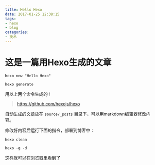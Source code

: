 ```yaml
---
title: Hello Hexo
date: 2017-01-25 12:38:15
tags: 
- hexo
- blog
categories: 
- 技术
---
```


# 这是一篇用Hexo生成的文章

`hexo new "Hello Hexo"`

`hexo generate`

用以上两个命令生成的！

> <https://github.com/hexojs/hexo>

<!-- more -->

自动生成的文章放在 `source/_posts` 目录下，可以用markdown编辑器修改内容。



修改好内容后运行下面的指令，部署到博客中：

`hexo clean`

`hexo -g -d`

这样就可以在浏览器里看到了

